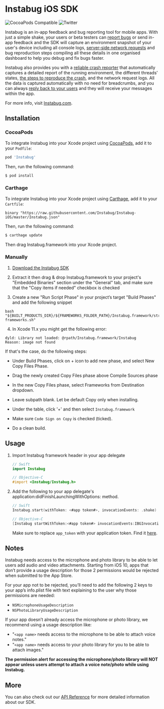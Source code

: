 # Instabug iOS SDK
![CocoaPods Compatible](https://img.shields.io/cocoapods/v/Instabug.svg)
![Twitter](https://img.shields.io/badge/twitter-@Instabug-blue.svg)

Instabug is an in-app feedback and bug reporting tool for mobile apps. With just a simple shake, your users or beta testers can [report bugs](https://instabug.com/bug-reporting) or send in-app feedback and the SDK will capture an environment snapshot of your user's device including all console logs, [server-side network requests](https://instabug.com/network-logging) and bug reproduction steps compiling all these details in one organised dashboard to help you debug and fix bugs faster. 

Instabug also provides you with a [reliable crash reporter](https://instabug.com/crash-reporting) that automatically captures a detailed report of the running environment, the different threads’ states, [the steps to reproduce the crash](https://instabug.com/user-steps), and the network request logs. All the data is captured automatically with no need for breadcrumbs, and you can always [reply back to your users](https://instabug.com/in-app-chat) and they will receive your messages within the app.

For more info, visit [Instabug.com](https://www.instabug.com).

## Installation

### CocoaPods

To integrate Instabug into your Xcode project using [CocoaPods](https://cocoapods.org), add it to your `Podfile`:

```ruby
pod 'Instabug'
```

Then, run the following command:

```bash
$ pod install
```

### Carthage

To integrate Instabug into your Xcode project using [Carthage](https://github.com/Carthage/Carthage), add it to your `Cartfile`:

```
binary "https://raw.githubusercontent.com/Instabug/Instabug-iOS/master/Instabug.json"
```

Then, run the following command:

```bash
$ carthage update
```

Then drag Instabug.framework into your Xcode project.

### Manually

1. [Download the Instabug SDK](https://s3.amazonaws.com/instabug-pro/sdk_releases/Instabug-XCFramework.zip)

2. Extract it then drag & drop Instabug.framework to your project's "Embedded Binaries" section under the "General" tab, and make sure that the "Copy items if needed" checkbox is checked

3. Create a new "Run Script Phase" in your project’s target "Build Phases" and add the following snippet

```
bash "${BUILT_PRODUCTS_DIR}/${FRAMEWORKS_FOLDER_PATH}/Instabug.framework/strip-frameworks.sh"
```
4. In Xcode 11.x you might get the following error:
```
dyld: Library not loaded: @rpath/Instabug.framework/Instabug
Reason: image not found
```
If that's the case, do the following steps:
- Under Build Phases, click on + icon to add new phase, and select New Copy Files Phase.

- Drag the newly created Copy Files phase above Compile Sources phase

- In the new Copy Files phase, select Frameworks from Destination dropdown.

- Leave subpath blank. Let be default Copy only when installing.

- Under the table, click '+' and then select `Instabug.framework`

- Make sure `Code Sign on Copy` is checked (ticked).

- Do a clean build.



## Usage

1. Import Instabug framework header in your app delegate

    ```swift
    // Swift
    import Instabug
    ```
    
    ```objective-c
    // Objective-C
    #import <Instabug/Instabug.h>
    ```

2. Add the following to your app delegate's application:didFinishLaunchingWithOptions: method.
	
	```swift
	// Swift
	Instabug.start(withToken: <#app token#>, invocationEvents: .shake)
	```
	```objective-c
	// Objective-C
	[Instabug startWithToken:<#app token#> invocationEvents:IBGInvocationEventShake];
	```
	Make sure to replace `app_token` with your application token. Find it [here](https://instabug.com/app/sdk/).

## Notes
Instabug needs access to the microphone and photo library to be able to let users add audio and video attachments. Starting from iOS 10, apps that don’t provide a usage description for those 2 permissions would be rejected when submitted to the App Store.

For your app not to be rejected, you’ll need to add the following 2 keys to your app’s info.plist file with text explaining to the user why those permissions are needed:

* `NSMicrophoneUsageDescription`
* `NSPhotoLibraryUsageDescription`

If your app doesn’t already access the microphone or photo library, we recommend using a usage description like:

* "`<app name>` needs access to the microphone to be able to attach voice notes."
* "`<app name>` needs access to your photo library for you to be able to attach images."

**The permission alert for accessing the microphone/photo library will NOT appear unless users attempt to attach a voice note/photo while using Instabug.**
	
## More

You can also check out our [API Reference](https://docs.instabug.com/docs/ios-overview) for more detailed information about our SDK.
